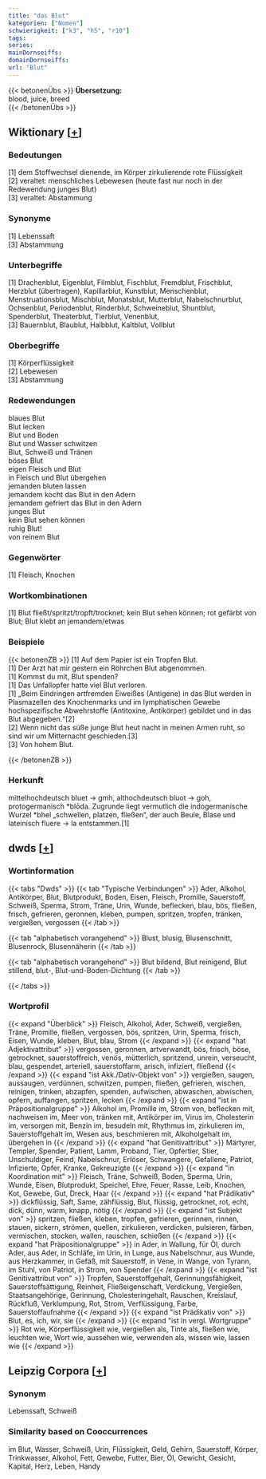 ```yaml
---
title: "das Blut"
kategorien: ["Nomen"]
schwierigkeit: ["k3", "h5", "r10"]
tags:
series:
mainDornseiffs:
domainDornseiffs:
url: "Blut"
---
```


{{< betonenÜbs >}}
**Übersetzung:**  
blood, juice, breed  
{{< /betonenÜbs >}}

## Wiktionary [[+](https://de.wiktionary.org/wiki/Blut)]

### Bedeutungen
[1] dem Stoffwechsel dienende, im Körper zirkulierende rote Flüssigkeit  
[2] veraltet: menschliches Lebewesen (heute fast nur noch in der Redewendung junges Blut)  
[3] veraltet: Abstammung  

### Synonyme
[1] Lebenssaft  
[3] Abstammung  

### Unterbegriffe
[1] Drachenblut, Eigenblut, Filmblut, Fischblut, Fremdblut, Frischblut, Herzblut (übertragen), Kapillarblut, Kunstblut, Menschenblut, Menstruationsblut, Mischblut, Monatsblut, Mutterblut, Nabelschnurblut, Ochsenblut, Periodenblut, Rinderblut, Schweineblut, Shuntblut, Spenderblut, Theaterblut, Tierblut, Venenblut,  
[3] Bauernblut, Blaublut, Halbblut, Kaltblut, Vollblut  

### Oberbegriffe
[1] Körperflüssigkeit  
[2] Lebewesen  
[3] Abstammung  

### Redewendungen
blaues Blut  
Blut lecken  
Blut und Boden  
Blut und Wasser schwitzen  
Blut, Schweiß und Tränen  
böses Blut  
eigen Fleisch und Blut  
in Fleisch und Blut übergehen  
jemanden bluten lassen  
jemandem kocht das Blut in den Adern  
jemandem gefriert das Blut in den Adern  
junges Blut  
kein Blut sehen können  
ruhig Blut!  
von reinem Blut  

### Gegenwörter
[1] Fleisch, Knochen  

### Wortkombinationen
[1] Blut fließt/spritzt/tropft/trocknet; kein Blut sehen können; rot gefärbt von Blut; Blut klebt an jemandem/etwas  

### Beispiele
{{< betonenZB >}}
[1] Auf dem Papier ist ein Tropfen Blut.  
[1] Der Arzt hat mir gestern ein Röhrchen Blut abgenommen.  
[1] Kommst du mit, Blut spenden?  
[1] Das Unfallopfer hatte viel Blut verloren.  
[1] „Beim Eindringen artfremden Eiweißes (Antigene) in das Blut werden in Plasmazellen des Knochenmarks und im lymphatischen Gewebe hochspezifische Abwehrstoffe (Antitoxine, Antikörper) gebildet und in das Blut abgegeben.“[2]  
[2] Wenn nicht das süße junge Blut heut nacht in meinen Armen ruht, so sind wir um Mitternacht geschieden.[3]  
[3] Von hohem Blut.  

{{< /betonenZB >}}
### Herkunft
mittelhochdeutsch bluet → gmh, althochdeutsch bluot → goh, protogermanisch *blōda. Zugrunde liegt vermutlich die indogermanische Wurzel *bhel „schwellen, platzen, fließen“, der auch Beule, Blase und lateinisch fluere → la entstammen.[1]  



## dwds [[+](https://www.dwds.de/wb/Blut)]

### Wortinformation
{{< tabs "Dwds" >}}
{{< tab "Typische Verbindungen" >}}
Ader, Alkohol, Antikörper, Blut, Blutprodukt, Boden, Eisen, Fleisch, Promille, Sauerstoff, Schweiß, Sperma, Strom, Träne, Urin, Wunde, beflecken, blau, bös, fließen, frisch, gefrieren, geronnen, kleben, pumpen, spritzen, tropfen, tränken, vergießen, vergossen
{{< /tab >}}

{{< tab "alphabetisch vorangehend" >}}
Blust, blusig, Blusenschnitt, Blusenrock, Blusennäherin
{{< /tab >}}

{{< tab "alphabetisch vorangehend" >}}
Blut bildend, Blut reinigend, Blut stillend, blut-, Blut-und-Boden-Dichtung
{{< /tab >}}

{{< /tabs >}}

### Wortprofil
{{< expand "Überblick" >}} Fleisch, Alkohol, Ader, Schweiß, vergießen, Träne, Promille, fließen, vergossen, bös, spritzen, Urin, Sperma, frisch, Eisen, Wunde, kleben, Blut, blau, Strom {{< /expand >}}
{{< expand "hat Adjektivattribut" >}} vergossen, geronnen, artverwandt, bös, frisch, böse, getrocknet, sauerstoffreich, venös, mütterlich, spritzend, unrein, verseucht, blau, gespendet, arteriell, sauerstoffarm, arisch, infiziert, fließend {{< /expand >}}
{{< expand "ist Akk./Dativ-Objekt von" >}} vergießen, saugen, aussaugen, verdünnen, schwitzen, pumpen, fließen, gefrieren, wischen, reinigen, trinken, abzapfen, spenden, aufwischen, abwaschen, abwischen, opfern, auffangen, spritzen, lecken {{< /expand >}}
{{< expand "ist in Präpositionalgruppe" >}} Alkohol im, Promille im, Strom von, beflecken mit, nachweisen im, Meer von, tränken mit, Antikörper im, Virus im, Cholesterin im, versorgen mit, Benzin im, besudeln mit, Rhythmus im, zirkulieren im, Sauerstoffgehalt im, Wesen aus, beschmieren mit, Alkoholgehalt im, übergehen in {{< /expand >}}
{{< expand "hat Genitivattribut" >}} Märtyrer, Templer, Spender, Patient, Lamm, Proband, Tier, Opfertier, Stier, Unschuldiger, Feind, Nabelschnur, Erlöser, Schwangere, Gefallene, Patriot, Infizierte, Opfer, Kranke, Gekreuzigte {{< /expand >}}
{{< expand "in Koordination mit" >}} Fleisch, Träne, Schweiß, Boden, Sperma, Urin, Wunde, Eisen, Blutprodukt, Speichel, Ehre, Feuer, Rasse, Leib, Knochen, Kot, Gewebe, Gut, Dreck, Haar {{< /expand >}}
{{< expand "hat Prädikativ" >}} dickflüssig, Saft, Same, zähflüssig, Blut, flüssig, getrocknet, rot, echt, dick, dünn, warm, knapp, nötig {{< /expand >}}
{{< expand "ist Subjekt von" >}} spritzen, fließen, kleben, tropfen, gefrieren, gerinnen, rinnen, stauen, sickern, strömen, quellen, zirkulieren, verdicken, pulsieren, färben, vermischen, stocken, wallen, rauschen, schießen {{< /expand >}}
{{< expand "hat Präpositionalgruppe" >}} in Ader, in Wallung, für Öl, durch Ader, aus Ader, in Schläfe, im Urin, in Lunge, aus Nabelschnur, aus Wunde, aus Herzkammer, in Gefäß, mit Sauerstoff, in Vene, in Wange, von Tyrann, im Stuhl, von Patriot, in Strom, von Spender {{< /expand >}}
{{< expand "ist Genitivattribut von" >}} Tropfen, Sauerstoffgehalt, Gerinnungsfähigkeit, Sauerstoffsättigung, Reinheit, Fließeigenschaft, Verdickung, Vergießen, Staatsangehörige, Gerinnung, Cholesteringehalt, Rauschen, Kreislauf, Rückfluß, Verklumpung, Rot, Strom, Verflüssigung, Farbe, Sauerstoffaufnahme {{< /expand >}}
{{< expand "ist Prädikativ von" >}} Blut, es, ich, wir, sie {{< /expand >}}
{{< expand "ist in vergl. Wortgruppe" >}} Rot wie, Körperflüssigkeit wie, vergießen als, Tinte als, fließen wie, leuchten wie, Wort wie, aussehen wie, verwenden als, wissen wie, lassen wie {{< /expand >}}

## Leipzig Corpora [[+](https://corpora.uni-leipzig.de/en/res?word=Blut&corpusId=deu_newscrawl-public_2018)]


### Synonym
Lebenssaft, Schweiß


### Similarity based on Cooccurrences
im Blut, Wasser, Schweiß, Urin, Flüssigkeit, Geld, Gehirn, Sauerstoff, Körper, Trinkwasser, Alkohol, Fett, Gewebe, Futter, Bier, Öl, Gewicht, Gesicht, Kapital, Herz, Leben, Handy

